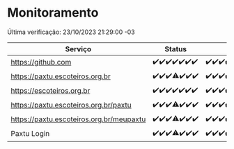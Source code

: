 # Monitoramento

Última verificação: 23/10/2023 21:29:00 -03

|Serviço|Status|Últimas 24h|
|---|---|---|
|https://github.com|<span title="2023-10-16: OK=24">✔️</span><span title="2023-10-17: OK=24">✔️</span><span title="2023-10-18: OK=24">✔️</span><span title="2023-10-19: OK=24">✔️</span><span title="2023-10-20: OK=24">✔️</span><span title="2023-10-21: OK=24">✔️</span><span title="2023-10-22: OK=24">✔️</span>|<span title="22/10/2023 21:29:00 -03 : 200">✔️</span><span title="22/10/2023 22:41:00 -03 : 200">✔️</span><span title="22/10/2023 23:15:00 -03 : 200">✔️</span><span title="23/10/2023 00:06:00 -03 : 200">✔️</span><span title="23/10/2023 01:07:00 -03 : 200">✔️</span><span title="23/10/2023 02:06:00 -03 : 200">✔️</span><span title="23/10/2023 03:08:00 -03 : 200">✔️</span><span title="23/10/2023 04:06:00 -03 : 200">✔️</span><span title="23/10/2023 05:09:00 -03 : 200">✔️</span><span title="23/10/2023 06:06:00 -03 : 200">✔️</span><span title="23/10/2023 07:06:00 -03 : 200">✔️</span><span title="23/10/2023 08:03:00 -03 : 200">✔️</span><span title="23/10/2023 09:11:00 -03 : 200">✔️</span><span title="23/10/2023 10:09:00 -03 : 200">✔️</span><span title="23/10/2023 11:05:00 -03 : 200">✔️</span><span title="23/10/2023 12:06:00 -03 : 200">✔️</span><span title="23/10/2023 13:07:00 -03 : 200">✔️</span><span title="23/10/2023 14:05:00 -03 : 200">✔️</span><span title="23/10/2023 15:06:00 -03 : 200">✔️</span><span title="23/10/2023 16:03:00 -03 : 200">✔️</span><span title="23/10/2023 17:04:00 -03 : 200">✔️</span><span title="23/10/2023 18:03:00 -03 : 200">✔️</span><span title="23/10/2023 19:04:00 -03 : 200">✔️</span><span title="23/10/2023 20:05:00 -03 : 200">✔️</span><span title="23/10/2023 21:29:00 -03 : 200">✔️</span>|
|https://paxtu.escoteiros.org.br|<span title="2023-10-16: OK=24">✔️</span><span title="2023-10-17: OK=24">✔️</span><span title="2023-10-18: OK=24">✔️</span><span title="2023-10-19: OK=23, Falhas=1">⚠️</span><span title="2023-10-20: OK=24">✔️</span><span title="2023-10-21: OK=24">✔️</span><span title="2023-10-22: OK=24">✔️</span>|<span title="22/10/2023 21:29:00 -03 : 200">✔️</span><span title="22/10/2023 22:41:00 -03 : 200">✔️</span><span title="22/10/2023 23:15:00 -03 : 200">✔️</span><span title="23/10/2023 00:06:00 -03 : 200">✔️</span><span title="23/10/2023 01:07:00 -03 : 200">✔️</span><span title="23/10/2023 02:06:00 -03 : 200">✔️</span><span title="23/10/2023 03:08:00 -03 : 200">✔️</span><span title="23/10/2023 04:06:00 -03 : 200">✔️</span><span title="23/10/2023 05:09:00 -03 : 200">✔️</span><span title="23/10/2023 06:06:00 -03 : 200">✔️</span><span title="23/10/2023 07:06:00 -03 : 200">✔️</span><span title="23/10/2023 08:03:00 -03 : 200">✔️</span><span title="23/10/2023 09:11:00 -03 : 200">✔️</span><span title="23/10/2023 10:09:00 -03 : 200">✔️</span><span title="23/10/2023 11:05:00 -03 : 200">✔️</span><span title="23/10/2023 12:06:00 -03 : 200">✔️</span><span title="23/10/2023 13:07:00 -03 : 200">✔️</span><span title="23/10/2023 14:05:00 -03 : 200">✔️</span><span title="23/10/2023 15:06:00 -03 : 200">✔️</span><span title="23/10/2023 16:03:00 -03 : 200">✔️</span><span title="23/10/2023 17:04:00 -03 : 200">✔️</span><span title="23/10/2023 18:03:00 -03 : 200">✔️</span><span title="23/10/2023 19:04:00 -03 : 200">✔️</span><span title="23/10/2023 20:05:00 -03 : 200">✔️</span><span title="23/10/2023 21:29:00 -03 : 200">✔️</span>|
|https://escoteiros.org.br|<span title="2023-10-16: OK=24">✔️</span><span title="2023-10-17: OK=24">✔️</span><span title="2023-10-18: OK=24">✔️</span><span title="2023-10-19: OK=24">✔️</span><span title="2023-10-20: OK=24">✔️</span><span title="2023-10-21: OK=24">✔️</span><span title="2023-10-22: OK=24">✔️</span>|<span title="22/10/2023 21:29:00 -03 : 200">✔️</span><span title="22/10/2023 22:41:00 -03 : 200">✔️</span><span title="22/10/2023 23:15:00 -03 : 200">✔️</span><span title="23/10/2023 00:06:00 -03 : 200">✔️</span><span title="23/10/2023 01:07:00 -03 : 200">✔️</span><span title="23/10/2023 02:06:00 -03 : 200">✔️</span><span title="23/10/2023 03:08:00 -03 : 200">✔️</span><span title="23/10/2023 04:06:00 -03 : 200">✔️</span><span title="23/10/2023 05:09:00 -03 : 200">✔️</span><span title="23/10/2023 06:06:00 -03 : 200">✔️</span><span title="23/10/2023 07:06:00 -03 : 200">✔️</span><span title="23/10/2023 08:03:00 -03 : 200">✔️</span><span title="23/10/2023 09:11:00 -03 : 200">✔️</span><span title="23/10/2023 10:09:00 -03 : 200">✔️</span><span title="23/10/2023 11:05:00 -03 : 200">✔️</span><span title="23/10/2023 12:06:00 -03 : 200">✔️</span><span title="23/10/2023 13:07:00 -03 : 200">✔️</span><span title="23/10/2023 14:05:00 -03 : 200">✔️</span><span title="23/10/2023 15:06:00 -03 : 200">✔️</span><span title="23/10/2023 16:03:00 -03 : 200">✔️</span><span title="23/10/2023 17:04:00 -03 : 200">✔️</span><span title="23/10/2023 18:03:00 -03 : 200">✔️</span><span title="23/10/2023 19:04:00 -03 : 200">✔️</span><span title="23/10/2023 20:05:00 -03 : 200">✔️</span><span title="23/10/2023 21:29:00 -03 : 200">✔️</span>|
|https://paxtu.escoteiros.org.br/paxtu|<span title="2023-10-16: OK=24">✔️</span><span title="2023-10-17: OK=24">✔️</span><span title="2023-10-18: OK=24">✔️</span><span title="2023-10-19: OK=23, Falhas=1">⚠️</span><span title="2023-10-20: OK=24">✔️</span><span title="2023-10-21: OK=24">✔️</span><span title="2023-10-22: OK=24">✔️</span>|<span title="22/10/2023 21:29:00 -03 : 200">✔️</span><span title="22/10/2023 22:42:00 -03 : 200">✔️</span><span title="22/10/2023 23:15:00 -03 : 200">✔️</span><span title="23/10/2023 00:06:00 -03 : 200">✔️</span><span title="23/10/2023 01:07:00 -03 : 200">✔️</span><span title="23/10/2023 02:06:00 -03 : 200">✔️</span><span title="23/10/2023 03:08:00 -03 : 200">✔️</span><span title="23/10/2023 04:06:00 -03 : 200">✔️</span><span title="23/10/2023 05:09:00 -03 : 200">✔️</span><span title="23/10/2023 06:06:00 -03 : 200">✔️</span><span title="23/10/2023 07:06:00 -03 : 200">✔️</span><span title="23/10/2023 08:03:00 -03 : 200">✔️</span><span title="23/10/2023 09:11:00 -03 : 200">✔️</span><span title="23/10/2023 10:09:00 -03 : 200">✔️</span><span title="23/10/2023 11:05:00 -03 : 200">✔️</span><span title="23/10/2023 12:06:00 -03 : 200">✔️</span><span title="23/10/2023 13:07:00 -03 : 200">✔️</span><span title="23/10/2023 14:05:00 -03 : 200">✔️</span><span title="23/10/2023 15:06:00 -03 : 200">✔️</span><span title="23/10/2023 16:03:00 -03 : 200">✔️</span><span title="23/10/2023 17:04:00 -03 : 200">✔️</span><span title="23/10/2023 18:03:00 -03 : 200">✔️</span><span title="23/10/2023 19:04:00 -03 : 200">✔️</span><span title="23/10/2023 20:05:00 -03 : 200">✔️</span><span title="23/10/2023 21:29:00 -03 : 200">✔️</span>|
|https://paxtu.escoteiros.org.br/meupaxtu|<span title="2023-10-16: OK=24">✔️</span><span title="2023-10-17: OK=24">✔️</span><span title="2023-10-18: OK=24">✔️</span><span title="2023-10-19: OK=23, Falhas=1">⚠️</span><span title="2023-10-20: OK=24">✔️</span><span title="2023-10-21: OK=24">✔️</span><span title="2023-10-22: OK=24">✔️</span>|<span title="22/10/2023 21:29:00 -03 : 200">✔️</span><span title="22/10/2023 22:42:00 -03 : 200">✔️</span><span title="22/10/2023 23:15:00 -03 : 200">✔️</span><span title="23/10/2023 00:06:00 -03 : 200">✔️</span><span title="23/10/2023 01:07:00 -03 : 200">✔️</span><span title="23/10/2023 02:06:00 -03 : 200">✔️</span><span title="23/10/2023 03:08:00 -03 : 200">✔️</span><span title="23/10/2023 04:06:00 -03 : 200">✔️</span><span title="23/10/2023 05:09:00 -03 : 200">✔️</span><span title="23/10/2023 06:06:00 -03 : 200">✔️</span><span title="23/10/2023 07:06:00 -03 : 200">✔️</span><span title="23/10/2023 08:04:00 -03 : 200">✔️</span><span title="23/10/2023 09:11:00 -03 : 200">✔️</span><span title="23/10/2023 10:09:00 -03 : 200">✔️</span><span title="23/10/2023 11:05:00 -03 : 200">✔️</span><span title="23/10/2023 12:06:00 -03 : 200">✔️</span><span title="23/10/2023 13:07:00 -03 : 200">✔️</span><span title="23/10/2023 14:05:00 -03 : 200">✔️</span><span title="23/10/2023 15:06:00 -03 : 200">✔️</span><span title="23/10/2023 16:03:00 -03 : 200">✔️</span><span title="23/10/2023 17:04:00 -03 : 200">✔️</span><span title="23/10/2023 18:04:00 -03 : 200">✔️</span><span title="23/10/2023 19:04:00 -03 : 200">✔️</span><span title="23/10/2023 20:05:00 -03 : 200">✔️</span><span title="23/10/2023 21:29:00 -03 : 200">✔️</span>|
|Paxtu Login|<span title="2023-10-16: OK=24">✔️</span><span title="2023-10-17: OK=24">✔️</span><span title="2023-10-18: OK=24">✔️</span><span title="2023-10-19: OK=23, Falhas=1">⚠️</span><span title="2023-10-20: OK=24">✔️</span><span title="2023-10-21: OK=24">✔️</span><span title="2023-10-22: OK=24">✔️</span>|<span title="22/10/2023 21:29:00 -03 : 200">✔️</span><span title="22/10/2023 22:42:00 -03 : 200">✔️</span><span title="22/10/2023 23:15:00 -03 : 200">✔️</span><span title="23/10/2023 00:06:00 -03 : 200">✔️</span><span title="23/10/2023 01:07:00 -03 : 200">✔️</span><span title="23/10/2023 02:06:00 -03 : 200">✔️</span><span title="23/10/2023 03:08:00 -03 : 200">✔️</span><span title="23/10/2023 04:06:00 -03 : 200">✔️</span><span title="23/10/2023 05:09:00 -03 : 200">✔️</span><span title="23/10/2023 06:06:00 -03 : 200">✔️</span><span title="23/10/2023 07:06:00 -03 : 200">✔️</span><span title="23/10/2023 08:04:00 -03 : 200">✔️</span><span title="23/10/2023 09:11:00 -03 : 200">✔️</span><span title="23/10/2023 10:09:00 -03 : 200">✔️</span><span title="23/10/2023 11:05:00 -03 : 200">✔️</span><span title="23/10/2023 12:06:00 -03 : 200">✔️</span><span title="23/10/2023 13:07:00 -03 : 200">✔️</span><span title="23/10/2023 14:05:00 -03 : 200">✔️</span><span title="23/10/2023 15:06:00 -03 : 200">✔️</span><span title="23/10/2023 16:03:00 -03 : 200">✔️</span><span title="23/10/2023 17:04:00 -03 : 200">✔️</span><span title="23/10/2023 18:04:00 -03 : 200">✔️</span><span title="23/10/2023 19:04:00 -03 : 200">✔️</span><span title="23/10/2023 20:05:00 -03 : 200">✔️</span><span title="23/10/2023 21:29:00 -03 : 200">✔️</span>|
